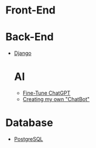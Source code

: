 # Front-End

# Back-End
- [Django](https://www.djangoproject.com/)
  # AI
  - [Fine-Tune ChatGPT](https://www.shiksha.com/online-courses/articles/how-to-fine-tune-chatgpt-for-specific-use-case/)
  - [Creating my own "ChatBot"](https://www.turing.com/kb/build-customized-chatbots-using-gpt4)

# Database
- [PostgreSQL](https://www.postgresql.org/)
